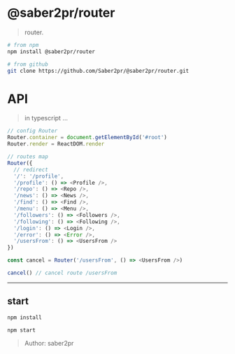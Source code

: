 # @saber2pr/router

> router.

```bash
# from npm
npm install @saber2pr/router

# from github
git clone https://github.com/Saber2pr/@saber2pr/router.git
```

# API

> in typescript ...

```ts
// config Router
Router.container = document.getElementById('#root')
Router.render = ReactDOM.render

// routes map
Router({
  // redirect
  '/': '/profile',
  '/profile': () => <Profile />,
  '/repo': () => <Repo />,
  '/news': () => <News />,
  '/find': () => <Find />,
  '/menu': () => <Menu />,
  '/followers': () => <Followers />,
  '/following': () => <Following />,
  '/login': () => <Login />,
  '/error': () => <Error />,
  '/usersFrom': () => <UsersFrom />
})

const cancel = Router('/usersFrom', () => <UsersFrom />)

cancel() // cancel route /usersFrom
```

---

## start

```bash
npm install
```

```bash
npm start

```

> Author: saber2pr
